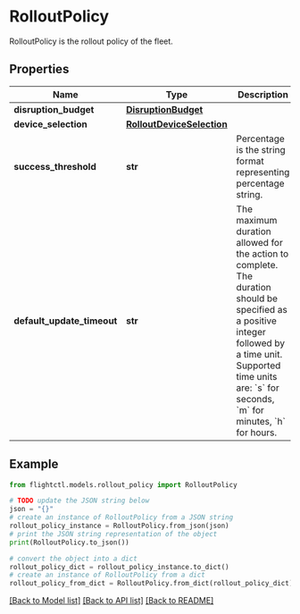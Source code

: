 # RolloutPolicy

RolloutPolicy is the rollout policy of the fleet.

## Properties

Name | Type | Description | Notes
------------ | ------------- | ------------- | -------------
**disruption_budget** | [**DisruptionBudget**](DisruptionBudget.md) |  | [optional] 
**device_selection** | [**RolloutDeviceSelection**](RolloutDeviceSelection.md) |  | [optional] 
**success_threshold** | **str** | Percentage is the string format representing percentage string. | [optional] 
**default_update_timeout** | **str** | The maximum duration allowed for the action to complete. The duration should be specified as a positive integer followed by a time unit. Supported time units are: &#x60;s&#x60; for seconds, &#x60;m&#x60; for minutes, &#x60;h&#x60; for hours. | [optional] [default to '0s']

## Example

```python
from flightctl.models.rollout_policy import RolloutPolicy

# TODO update the JSON string below
json = "{}"
# create an instance of RolloutPolicy from a JSON string
rollout_policy_instance = RolloutPolicy.from_json(json)
# print the JSON string representation of the object
print(RolloutPolicy.to_json())

# convert the object into a dict
rollout_policy_dict = rollout_policy_instance.to_dict()
# create an instance of RolloutPolicy from a dict
rollout_policy_from_dict = RolloutPolicy.from_dict(rollout_policy_dict)
```
[[Back to Model list]](../README.md#documentation-for-models) [[Back to API list]](../README.md#documentation-for-api-endpoints) [[Back to README]](../README.md)


